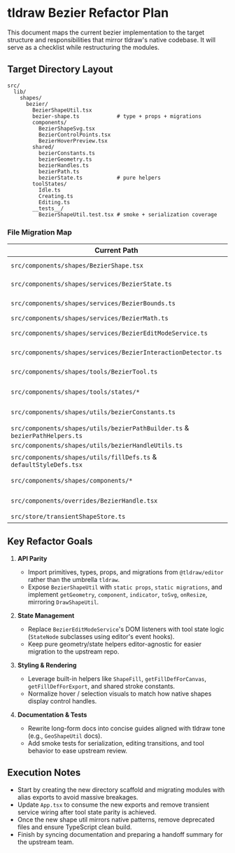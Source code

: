 # tldraw Bezier Refactor Plan

This document maps the current bezier implementation to the target structure and responsibilities that mirror tldraw's native codebase. It will serve as a checklist while restructuring the modules.

## Target Directory Layout

```
src/
  lib/
    shapes/
      bezier/
        BezierShapeUtil.tsx
        bezier-shape.ts            # type + props + migrations
        components/
          BezierShapeSvg.tsx
          BezierControlPoints.tsx
          BezierHoverPreview.tsx
        shared/
          bezierConstants.ts
          bezierGeometry.ts
          bezierHandles.ts
          bezierPath.ts
          bezierState.ts           # pure helpers
        toolStates/
          Idle.ts
          Creating.ts
          Editing.ts
        __tests__/
          BezierShapeUtil.test.tsx # smoke + serialization coverage
```

### File Migration Map

| Current Path | Target Path / Notes |
| ------------ | ------------------- |
| `src/components/shapes/BezierShape.tsx` | `src/lib/shapes/bezier/BezierShapeUtil.tsx` (rewrite to extend `ShapeUtil`) |
| `src/components/shapes/services/BezierState.ts` | `src/lib/shapes/bezier/shared/bezierState.ts` (pure helpers, no editor dependency) |
| `src/components/shapes/services/BezierBounds.ts` | Merge into `shared/bezierGeometry.ts` alongside path/bounds helpers |
| `src/components/shapes/services/BezierMath.ts` | `shared/bezierGeometry.ts` |
| `src/components/shapes/services/BezierEditModeService.ts` | Remove in favor of tool state logic driven by `StateNode` subclasses |
| `src/components/shapes/services/BezierInteractionDetector.ts` | Fold required helpers into `shared/bezierHandles.ts` |
| `src/components/shapes/tools/BezierTool.ts` | `toolStates/index` (rename to `BezierShapeTool.ts`) |
| `src/components/shapes/tools/states/*` | `toolStates/Idle.ts`, `Creating.ts`, `Editing.ts` (align signatures with `Draw` tool states) |
| `src/components/shapes/utils/bezierConstants.ts` | `shared/bezierConstants.ts` (re-export defaults to match tldraw style constants) |
| `src/components/shapes/utils/bezierPathBuilder.ts` & `bezierPathHelpers.ts` | Consolidate into `shared/bezierPath.ts` |
| `src/components/shapes/utils/bezierHandleUtils.ts` | `shared/bezierHandles.ts` |
| `src/components/shapes/utils/fillDefs.ts` & `defaultStyleDefs.tsx` | Prefer imports from `@tldraw/editor` shared defs; delete redundant files |
| `src/components/shapes/components/*` | Move into `components/` without service dependencies |
| `src/components/overrides/BezierHandle.tsx` | Evaluate necessity; prefer `ShapeUtil` handle overrides if possible |
| `src/store/transientShapeStore.ts` | Remove if redundant after tool state refactor |

## Key Refactor Goals

1. **API Parity**
   - Import primitives, types, props, and migrations from `@tldraw/editor` rather than the umbrella `tldraw`.
   - Expose `BezierShapeUtil` with `static props`, `static migrations`, and implement `getGeometry`, `component`, `indicator`, `toSvg`, `onResize`, mirroring `DrawShapeUtil`.

2. **State Management**
   - Replace `BezierEditModeService`'s DOM listeners with tool state logic (`StateNode` subclasses using editor's event hooks).
   - Keep pure geometry/state helpers editor-agnostic for easier migration to the upstream repo.

3. **Styling & Rendering**
   - Leverage built-in helpers like `ShapeFill`, `getFillDefForCanvas`, `getFillDefForExport`, and shared stroke constants.
   - Normalize hover / selection visuals to match how native shapes display control handles.

4. **Documentation & Tests**
   - Rewrite long-form docs into concise guides aligned with tldraw tone (e.g., `GeoShapeUtil` docs).
   - Add smoke tests for serialization, editing transitions, and tool behavior to ease upstream review.

## Execution Notes

- Start by creating the new directory scaffold and migrating modules with alias exports to avoid massive breakages.
- Update `App.tsx` to consume the new exports and remove transient service wiring after tool state parity is achieved.
- Once the new shape util mirrors native patterns, remove deprecated files and ensure TypeScript clean build.
- Finish by syncing documentation and preparing a handoff summary for the upstream team.

